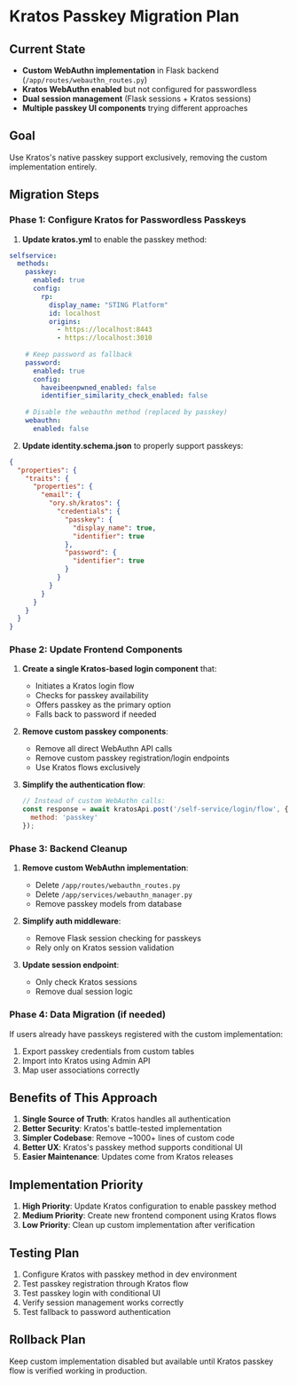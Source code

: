 # Kratos Passkey Migration Plan

## Current State
- **Custom WebAuthn implementation** in Flask backend (`/app/routes/webauthn_routes.py`)
- **Kratos WebAuthn enabled** but not configured for passwordless
- **Dual session management** (Flask sessions + Kratos sessions)
- **Multiple passkey UI components** trying different approaches

## Goal
Use Kratos's native passkey support exclusively, removing the custom implementation entirely.

## Migration Steps

### Phase 1: Configure Kratos for Passwordless Passkeys

1. **Update kratos.yml** to enable the passkey method:
```yaml
selfservice:
  methods:
    passkey:
      enabled: true
      config:
        rp:
          display_name: "STING Platform"
          id: localhost
          origins:
            - https://localhost:8443
            - https://localhost:3010
    
    # Keep password as fallback
    password:
      enabled: true
      config:
        haveibeenpwned_enabled: false
        identifier_similarity_check_enabled: false
    
    # Disable the webauthn method (replaced by passkey)
    webauthn:
      enabled: false
```

2. **Update identity.schema.json** to properly support passkeys:
```json
{
  "properties": {
    "traits": {
      "properties": {
        "email": {
          "ory.sh/kratos": {
            "credentials": {
              "passkey": {
                "display_name": true,
                "identifier": true
              },
              "password": {
                "identifier": true
              }
            }
          }
        }
      }
    }
  }
}
```

### Phase 2: Update Frontend Components

1. **Create a single Kratos-based login component** that:
   - Initiates a Kratos login flow
   - Checks for passkey availability
   - Offers passkey as the primary option
   - Falls back to password if needed

2. **Remove custom passkey components**:
   - Remove all direct WebAuthn API calls
   - Remove custom passkey registration/login endpoints
   - Use Kratos flows exclusively

3. **Simplify the authentication flow**:
   ```javascript
   // Instead of custom WebAuthn calls:
   const response = await kratosApi.post('/self-service/login/flow', {
     method: 'passkey'
   });
   ```

### Phase 3: Backend Cleanup

1. **Remove custom WebAuthn implementation**:
   - Delete `/app/routes/webauthn_routes.py`
   - Delete `/app/services/webauthn_manager.py`
   - Remove passkey models from database

2. **Simplify auth middleware**:
   - Remove Flask session checking for passkeys
   - Rely only on Kratos session validation

3. **Update session endpoint**:
   - Only check Kratos sessions
   - Remove dual session logic

### Phase 4: Data Migration (if needed)

If users already have passkeys registered with the custom implementation:
1. Export passkey credentials from custom tables
2. Import into Kratos using Admin API
3. Map user associations correctly

## Benefits of This Approach

1. **Single Source of Truth**: Kratos handles all authentication
2. **Better Security**: Kratos's battle-tested implementation
3. **Simpler Codebase**: Remove ~1000+ lines of custom code
4. **Better UX**: Kratos's passkey method supports conditional UI
5. **Easier Maintenance**: Updates come from Kratos releases

## Implementation Priority

1. **High Priority**: Update Kratos configuration to enable passkey method
2. **Medium Priority**: Create new frontend component using Kratos flows
3. **Low Priority**: Clean up custom implementation after verification

## Testing Plan

1. Configure Kratos with passkey method in dev environment
2. Test passkey registration through Kratos flow
3. Test passkey login with conditional UI
4. Verify session management works correctly
5. Test fallback to password authentication

## Rollback Plan

Keep custom implementation disabled but available until Kratos passkey flow is verified working in production.